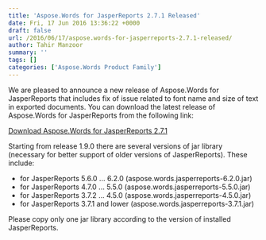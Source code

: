 ```yaml
---
title: 'Aspose.Words for JasperReports 2.7.1 Released'
date: Fri, 17 Jun 2016 13:36:22 +0000
draft: false
url: /2016/06/17/aspose.words-for-jasperreports-2.7.1-released/
author: Tahir Manzoor
summary: ''
tags: []
categories: ['Aspose.Words Product Family']
---
```


[](http://www.aspose.com/jasperreports/word-component.aspx)We are pleased to announce a new release of Aspose.Words for JasperReports that includes fix of issue related to font name and size of text in exported documents. You can download the latest release of Aspose.Words for JasperReports from the following link:

[Download Aspose.Words for JasperReports 2.7.1][1]

Starting from release 1.9.0 there are several versions of jar library (necessary for better support of older versions of JasperReports). These include:

*   for JasperReports 5.6.0 ... 6.2.0 (aspose.words.jasperreports-6.2.0.jar)
*   for JasperReports 4.7.0 ... 5.5.0 (aspose.words.jasperreports-5.5.0.jar)
*   for JasperReports 3.7.2 ... 4.5.0 (aspose.words.jasperreports-4.5.0.jar)
*   for JasperReports 3.7.1 and lower (aspose.words.jasperreports-3.7.1.jar)

Please copy only one jar library according to the version of installed JasperReports.




[1]: http://www.aspose.com/downloads/words-family/jasperreports




